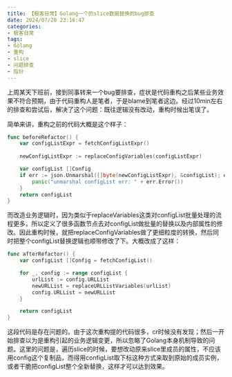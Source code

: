 ```yaml
---
title: 【极客日常】Golang一个的slice数据替换的bug排查
date: 2024/07/20 23:16:47
categories:
- 极客日常
tags:
- Golang
- 重构
- slice
- 问题排查
- 指针
---
```


上周某天下班前，接到同事转来一个bug要排查，症状是代码重构之后某些业务效果不符合预期，由于代码重构人是笔者，于是blame到笔者这边。经过10min左右的排查和尝试后，解决了这个问题：既往逻辑没有改动，重构时候出笔误了。

简单来讲，重构之前的代码大概是这个样子：

<!-- more -->

```go
func beforeRefactor() {
    var configListExpr = fetchConfigListExpr()
    
    newConfigListExpr := replaceConfigVariables(configListExpr)

    var configList []Config
    if err := json.Unmarshal([]byte(newConfigListExpr), &configList); err != nil {
        panic("unmarshal configList err: " + err.Error())
    }
    return configList
}
```

而改造业务逻辑时，因为类似于replaceVariables这类对configList批量处理的流程更多，所以定义了很多函数节点去对configList做批量的替换以及内部属性的修改。因此重构时候，就把replaceConfigVariables做了更细粒度的转换，然后同时把整个configList替换逻辑也顺带修改了下。大概改成了这样：

```go
func afterRefactor() {
    var configList []Config = fetchConfigList()

    for _, config := range configList {
        urlList := config.URLList
        newURLList = replaceURLListVariables(urlList)
        config.URLList = newURLList
    }

    return configList
}
```

这段代码是存在问题的。由于这次重构提的代码很多，cr时候没有发现；然后一开始排查以为是重构引起的业务逻辑变更，所以忽略了Golang本身机制导致的问题。这里的问题是，遍历slice的时候，要想改动原来slice里成员的属性，不应该用config这个复制品，而得用configList取下标这种方式来取到原始的成员实例，或者干脆把configList整个全新替换，这样才可以达到效果。
